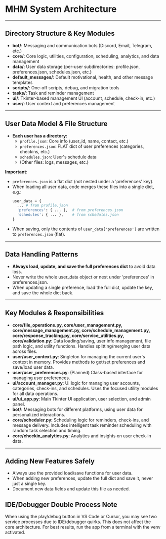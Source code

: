 # MHM System Architecture

---

## Directory Structure & Key Modules

- **bot/**: Messaging and communication bots (Discord, Email, Telegram, etc.)
- **core/**: Core logic, utilities, configuration, scheduling, analytics, and data management
- **data/**: User data storage (per-user subdirectories: profile.json, preferences.json, schedules.json, etc.)
- **default_messages/**: Default motivational, health, and other message templates
- **scripts/**: One-off scripts, debug, and migration tools
- **tasks/**: Task and reminder management
- **ui/**: Tkinter-based management UI (account, schedule, check-in, etc.)
- **user/**: User context and preferences management

---

## User Data Model & File Structure

- **Each user has a directory:**
  - `profile.json`: Core info (user_id, name, contact, etc.)
  - `preferences.json`: FLAT dict of user preferences (categories, checkins, etc.)
  - `schedules.json`: User's schedule data
  - (Other files: logs, messages, etc.)

**Important:**
- `preferences.json` is a flat dict (not nested under a 'preferences' key).
- When loading all user data, code merges these files into a single dict, e.g.:
  ```python
  user_data = {
    ... # from profile.json
    'preferences': { ... },  # from preferences.json
    'schedules': { ... },    # from schedules.json
  }
  ```
- When saving, only the contents of `user_data['preferences']` are written to `preferences.json` (flat).

---

## Data Handling Patterns

- **Always load, update, and save the full preferences dict** to avoid data loss.
- Never write the whole user_data object or nest under 'preferences' in preferences.json.
- When updating a single preference, load the full dict, update the key, and save the whole dict back.

---

## Key Modules & Responsibilities

- **core/file_operations.py, core/user_management.py, core/message_management.py, core/schedule_management.py, core/response_tracking.py, core/service_utilities.py, core/validation.py**: Data loading/saving, user info management, file path logic, and utility functions. Handles splitting/merging user data across files.
- **user/user_context.py**: Singleton for managing the current user's context in memory. Provides methods to get/set preferences and save/load user data.
- **user/user_preferences.py**: (Planned) Class-based interface for managing user preferences.
- **ui/account_manager.py**: UI logic for managing user accounts, categories, check-ins, and schedules. Uses the focused utility modules for all data operations.
- **ui/ui_app.py**: Main Tkinter UI application, user selection, and admin panel.
- **bot/**: Messaging bots for different platforms, using user data for personalized interactions.
- **core/scheduler.py**: Scheduling logic for reminders, check-ins, and message delivery. Includes intelligent task reminder scheduling with random task selection and timing.
- **core/checkin_analytics.py**: Analytics and insights on user check-in data.

---

## Adding New Features Safely
- Always use the provided load/save functions for user data.
- When adding new preferences, update the full dict and save it, never just a single key.
- Document new data fields and update this file as needed.

## IDE/Debugger Double Process Note

When using the play/debug button in VS Code or Cursor, you may see two service processes due to IDE/debugger quirks. This does not affect the core architecture. For best results, run the app from a terminal with the venv activated.
